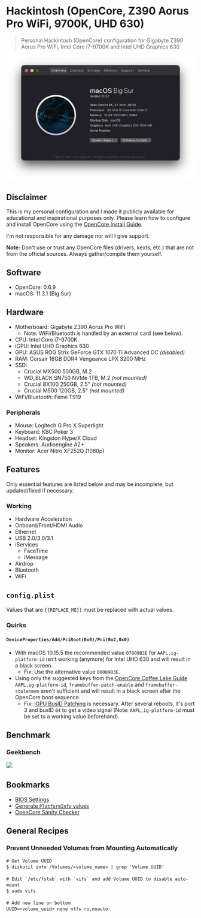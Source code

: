 # Hackintosh (OpenCore, Z390 Aorus Pro WiFi, 9700K, UHD 630)

> Personal Hackintosh (OpenCore) configuration for Gigabyte Z390 Aorus Pro WiFi, Intel Core i7-9700K and Intel UHD Graphics 630

![](./.github/about-this-mac.png)

## Disclaimer

This is my personal configuration and I made it publicly available for educational and inspirational purposes only. Please learn how to configure and install OpenCore using the [OpenCore Install Guide](https://dortania.github.io/OpenCore-Install-Guide/).

I'm not responsible for any damage nor will I give support.

**Note:** Don't use or trust any OpenCore files (drivers, kexts, etc.) that are not from the official sources. Always gather/compile them yourself.

## Software

- OpenCore: 0.6.9
- macOS: 11.3.1 (Big Sur)

## Hardware

- Motherboard: Gigabyte Z390 Aorus Pro WiFi
  - Note: WiFi/Bluetooth is handled by an external card (see below).
- CPU: Intel Core i7-9700K
- iGPU: Intel UHD Graphics 630
- GPU: ASUS ROG Strix GeForce GTX 1070 Ti Advanced OC _(disabled)_
- RAM: Corsair 16GB DDR4 Vengeance LPX 3200 MHz
- SSD:
  - Crucial MX500 500GB, M.2
  - WD_BLACK SN750 NVMe 1TB, M.2 _(not mounted)_
  - Crucial BX100 250GB, 2.5" _(not mounted)_
  - Crucial M500 120GB, 2.5" _(not mounted)_
- WiFi/Bluetooth: Fenvi T919

### Peripherals

- Mouse: Logitech G Pro X Superlight
- Keyboard: KBC Poker 3
- Headset: Kingston HyperX Cloud
- Speakers: Audioengine A2+
- Monitor: Acer Nitro XF252Q (1080p)

## Features

Only essential features are listed below and may be incomplete, but updated/fixed if necessary.

### Working

- Hardware Acceleration
- Onboard/Front/HDMI Audio
- Ethernet
- USB 2.0/3.0/3.1
- iServices
  - FaceTime
  - iMessage
- Airdrop
- Bluetooth
- WiFi

## `config.plist`

Values that are `{{REPLACE_ME}}` must be replaced with actual values.

### Quirks

#### `DeviceProperties/Add/PciRoot(0x0)/Pci(0x2,0x0)`

- With macOS 10.15.5 the recommended value `07009B3E` for `AAPL,ig-platform-id` isn't working (anymore) for Intel UHD 630 and will result in a black screen.
  - Fix: Use the alternative value `00009B3E`.
- Using only the suggested keys from the [OpenCore Coffee Lake Guide](https://dortania.github.io/OpenCore-Install-Guide/config.plist/coffee-lake.html#deviceproperties) `AAPL,ig-platform-id`, `framebuffer-patch-enable` and `framebuffer-stolenmem` aren't sufficient and will result in a black screen after the OpenCore boot sequence.
  - Fix: [iGPU BusID Patching](https://dortania.github.io/OpenCore-Desktop-Guide/extras/gpu-patches.html#igpu-busid-patching) is necessary. After several reboots, it's port 3 and busID `04` to get a video signal (Note: `AAPL,ig-platform-id` must be set to a working value beforehand).

## Benchmark

### Geekbench

![](./.github/geekbench.png)

## Bookmarks

- [BIOS Settings](https://dortania.github.io/OpenCore-Install-Guide/config.plist/coffee-lake.html#intel-bios-settings)
- [Generate `PlatformInfo` values](https://dortania.github.io/OpenCore-Install-Guide/config.plist/coffee-lake.html#platforminfo)
- [OpenCore Sanity Checker](https://opencore.slowgeek.com/)

## General Recipes

### Prevent Unneeded Volumes from Mounting Automatically

```shell
# Get Volume UUID
$ diskutil info /Volumes/<volume_name> | grep 'Volume UUID'

# Edit `/etc/fstab` with `vifs` and add Volume UUID to disable auto-mount
$ sudo vifs

# Add new line on bottom
UUID=<volume_uuid> none ntfs ro,noauto
```
